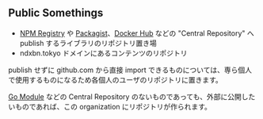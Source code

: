 ## Public Somethings

- [NPM Registry](https://www.npmjs.com/) や [Packagist](https://packagist.org/)、[Docker Hub](hub.docker.com/) などの "Central Repository" へ publish するライブラリのリポジトリ置き場
- ndxbn.tokyo ドメインにあるコンテンツのリポジトリ

publish せずに github.com から直接 import できるものについては、専ら個人で使用するものになるため各個人のユーザのリポジトリに置きます。

[Go Module](https://pkg.go.dev/cmd/go#hdr-Relative_import_paths) などの Central Repository のないものであっても、外部に公開したいものであれば、この organization にリポジトリが作られます。
